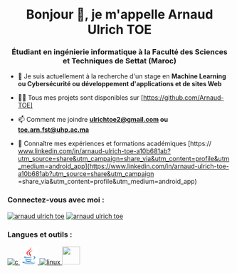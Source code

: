 
<h1 align="center">Bonjour 👋, je m'appelle Arnaud Ulrich TOE</h1>
<h3 align="center">Étudiant en ingénierie informatique à la Faculté des Sciences et Techniques de Settat (Maroc)</h3>

- 🔭 Je suis actuellement à la recherche d'un stage en **Machine Learning ou Cybersécurité ou développement d'applications et de sites Web**

- 👨‍💻 Tous mes projets sont disponibles sur [https://github.com/Arnaud-TOE]

- 📫 Comment me joindre **ulrichtoe2@gmail.com ou toe.arn.fst@uhp.ac.ma**

- 📄 Connaître mes expériences et formations académiques [https:// www.linkedin.com/in/arnaud-ulrich-toe-a10b681ab?utm_source=share&utm_campaign=share_via&utm_content=profile&utm_medium=android_app](https://www.linkedin.com/in/arnaud-ulrich-toe-a10b681ab?utm_source=share&utm_campaign =share_via&utm_content=profile&utm_medium=android_app)

<h3 align="left">Connectez-vous avec moi :</h3>
<p align="left">
<a href="https://linkedin.com/in/arnaud ulrich toe" target="blank"><img align="center" src="https://raw.githubusercontent.com/rahuldkjain/github-profile-readme-generator/master/src/images/icons/Social/linked-in- alt.svg" alt="arnaud ulrich toe" height="30" width="40" /></a>
<a href="https://fb.com/arnaud ulrich toe" target="blank"> <img align="center" src="https://raw.githubusercontent.com/rahuldkjain/github-profile-readme-generator/master/src/images/icons/Social/facebook.svg" alt="arnaud ulrich toe " height="30" width="40" /></a>
</p>

<h3 align="left">Langues et outils :</h3>
<p align="left"> <a href="https://www.cprogramming.com/" target="_blank" rel="noreferrer"> <img src="https://upload.wikimedia.org/wikipedia/commons/1/18/C_Programming_Language.svg" alt="c" width="40" height="40"/> </a> <a href="https://www.java.com" target="_blank" rel="noreferrer"> <img src="https://raw.githubusercontent.com/devicons/devicon/master/icons/java/java-original.svg" alt="java" width="40" height="40"/> </ a> <a href="https://www.linux.org/" target="_blank" rel="noreferrer"> <img src="https://cdn.icon-icons.com/icons2/1159/PNG/256/linux_81610.png" alt="linux" width="40" height="40"/> </a> <a href="https://www.microsoft.com/en-us/sql-server" target="_blank" rel="noreferrer"> <img src="https://banner2.cleanpng.com/20180611/pur/kisspng-microsoft-sql-server-microsoft-azure-sql-database-5b1f2919b40ab5.5565598815287687937375.jpg" width="40" height="40"/> </a> </p>
